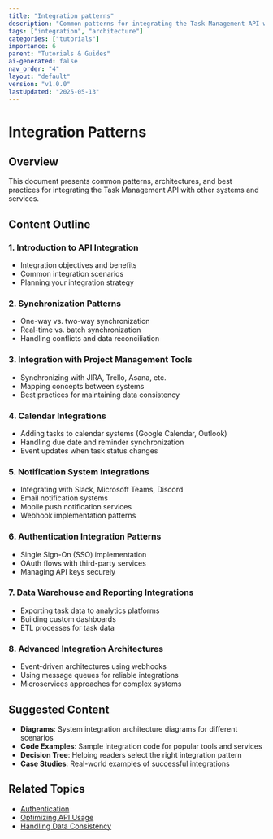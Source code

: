 ```yaml
---
title: "Integration patterns"
description: "Common patterns for integrating the Task Management API with other systems and services."
tags: ["integration", "architecture"]
categories: ["tutorials"]
importance: 6
parent: "Tutorials & Guides"
ai-generated: false
nav_order: "4"
layout: "default"
version: "v1.0.0"
lastUpdated: "2025-05-13"
---
```


# Integration Patterns

## Overview

This document presents common patterns, architectures, and best practices for integrating the Task Management API with other systems and services.

## Content Outline

### 1. Introduction to API Integration
- Integration objectives and benefits
- Common integration scenarios
- Planning your integration strategy

### 2. Synchronization Patterns
- One-way vs. two-way synchronization
- Real-time vs. batch synchronization
- Handling conflicts and data reconciliation

### 3. Integration with Project Management Tools
- Synchronizing with JIRA, Trello, Asana, etc.
- Mapping concepts between systems
- Best practices for maintaining data consistency

### 4. Calendar Integrations
- Adding tasks to calendar systems (Google Calendar, Outlook)
- Handling due date and reminder synchronization
- Event updates when task status changes

### 5. Notification System Integrations
- Integrating with Slack, Microsoft Teams, Discord
- Email notification systems
- Mobile push notification services
- Webhook implementation patterns

### 6. Authentication Integration Patterns
- Single Sign-On (SSO) implementation
- OAuth flows with third-party services
- Managing API keys securely

### 7. Data Warehouse and Reporting Integrations
- Exporting task data to analytics platforms
- Building custom dashboards
- ETL processes for task data

### 8. Advanced Integration Architectures
- Event-driven architectures using webhooks
- Using message queues for reliable integrations
- Microservices approaches for complex systems

## Suggested Content

- **Diagrams**: System integration architecture diagrams for different scenarios
- **Code Examples**: Sample integration code for popular tools and services
- **Decision Tree**: Helping readers select the right integration pattern
- **Case Studies**: Real-world examples of successful integrations

## Related Topics
- [Authentication](/getting-started/authentication.md)
- [Optimizing API Usage](/advanced/optimizing-api-usage.md)
- [Handling Data Consistency](/advanced/handling-data-consistency.md)


